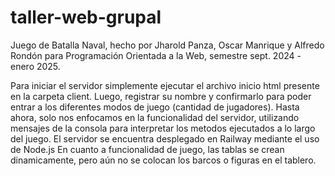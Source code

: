 # taller-web-grupal
Juego de Batalla Naval, hecho por Jharold Panza, Oscar Manrique y Alfredo Rondón 
para Programación Orientada a la Web, semestre sept. 2024 - enero 2025.

Para iniciar el servidor simplemente ejecutar el archivo inicio html presente en la carpeta client.
Luego, registrar su nombre y confirmarlo para poder entrar a los diferentes modos de juego (cantidad de jugadores).
Hasta ahora, solo nos enfocamos en la funcionalidad del servidor, utilizando mensajes de la consola para interpretar los metodos ejecutados a
lo largo del juego. El servidor se encuentra desplegado en Railway mediante el uso de Node.js
En cuanto a funcionalidad de juego, las tablas se crean dinamicamente, pero aún no se colocan los barcos o figuras en el tablero.

